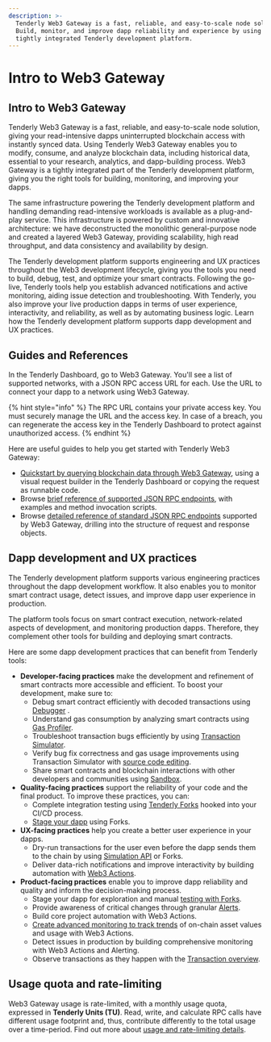 ```yaml
---
description: >-
  Tenderly Web3 Gateway is a fast, reliable, and easy-to-scale node solution.
  Build, monitor, and improve dapp reliability and experience by using the
  tightly integrated Tenderly development platform.
---
```


# Intro to Web3 Gateway

## Intro to Web3 Gateway

Tenderly Web3 Gateway is a fast, reliable, and easy-to-scale node solution, giving your read-intensive dapps uninterrupted blockchain access with instantly synced data. Using Tenderly Web3 Gateway enables you to modify, consume, and analyze blockchain data, including historical data, essential to your research, analytics, and dapp-building process. Web3 Gateway is a tightly integrated part of the Tenderly development platform, giving you the right tools for building, monitoring, and improving your dapps.

The same infrastructure powering the Tenderly development platform and handling demanding read-intensive workloads is available as a plug-and-play service. This infrastructure is powered by custom and innovative architecture: we have deconstructed the monolithic general-purpose node and created a layered Web3 Gateway, providing scalability, high read throughput, and data consistency and availability by design.

The Tenderly development platform supports engineering and UX practices throughout the Web3 development lifecycle, giving you the tools you need to build, debug, test, and optimize your smart contracts. Following the go-live, Tenderly tools help you establish advanced notifications and active monitoring, aiding issue detection and troubleshooting. With Tenderly, you also improve your live production dapps in terms of user experience, interactivity, and reliability, as well as by automating business logic. Learn how the Tenderly development platform supports dapp development and UX practices.

## Guides and References

In the Tenderly Dashboard, go to Web3 Gateway. You'll see a list of supported networks, with a JSON RPC access URL for each. Use the URL to connect your dapp to a network using Web3 Gateway.

{% hint style="info" %}
The RPC URL contains your private access key. You must securely manage the URL and the access key. In case of a breach, you can regenerate the access key in the Tenderly Dashboard to protect against unauthorized access.
{% endhint %}

Here are useful guides to help you get started with Tenderly Web3 Gateway:

* [Quickstart by querying blockchain data through Web3 Gateway](quickstart-query-blockchain.md), using a visual request builder in the Tenderly Dashboard or copying the request as runnable code.
* Browse [brief reference of supported JSON RPC endpoints](brief-json-rpc.md), with examples and method invocation scripts.
* Browse [detailed reference of standard JSON RPC endpoints](detailed-json-rpc.md) supported by Web3 Gateway, drilling into the structure of request and response objects.

## Dapp development and UX practices

The Tenderly development platform supports various engineering practices throughout the dapp development workflow. It also enables you to monitor smart contract usage, detect issues, and improve dapp user experience in production.

The platform tools focus on smart contract execution, network-related aspects of development, and monitoring production dapps. Therefore, they complement other tools for building and deploying smart contracts.

Here are some dapp development practices that can benefit from Tenderly tools:

* **Developer-facing practices** make the development and refinement of smart contracts more accessible and efficient. To boost your development, make sure to:
  * Debug smart contract efficiently with decoded transactions using [Debugger](../debugger/how-to-use-tenderly-debugger/investigating-a-failed-transaction.md) .
  * Understand gas consumption by analyzing smart contracts using [Gas Profiler](../monitoring/contracts/execution-overview.md#gas-profiler).
  * Troubleshoot transaction bugs efficiently by using [Transaction Simulator](../simulations-and-forks/how-to-simulate-a-transaction/).
  * Verify bug fix correctness and gas usage improvements using Transaction Simulator with [source code editing](../simulations-and-forks/how-to-simulate-a-transaction/editing-contract-source.md).
  * Share smart contracts and blockchain interactions with other developers and communities using [Sandbox](../tenderly-sandbox.md).
* **Quality-facing practices** support the reliability of your code and the final product. To improve these practices, you can:
  * Complete integration testing using [Tenderly Forks](../simulations-and-forks/how-to-create-a-fork/) hooked into your CI/CD process.
  * [Stage your dapp](../simulations-and-forks/simulation-api/integration-guides/instant-staging-qa-environment-for-dapps.md) using Forks.
* **UX-facing practices** help you create a better user experience in your dapps.
  * Dry-run transactions for the user even before the dapp sends them to the chain by using [Simulation API](../simulations-and-forks/simulation-api/) or Forks.
  * Deliver data-rich notifications and improve interactivity by building automation with [Web3 Actions](broken-reference).
* **Product-facing practices** enable you to improve dapp reliability and quality and inform the decision-making process.
  * Stage your dapp for exploration and manual [testing with Forks](../simulations-and-forks/simulation-api/testing/).
  * Provide awareness of critical changes through granular [Alerts](broken-reference).
  * Build core project automation with Web3 Actions.
  * [Create advanced monitoring to track trends](../web3-actions/tutorials-and-quickstarts/how-to-handle-on-chain-events.md) of on-chain asset values and usage with Web3 Actions.
  * Detect issues in production by building comprehensive monitoring with Web3 Actions and Alerting.
  * Observe transactions as they happen with the [Transaction overview](../monitoring/contracts/).

## Usage quota and rate-limiting

Web3 Gateway usage is rate-limited, with a monthly usage quota, expressed in **Tenderly Units (TU)**. Read, write, and calculate RPC calls have different usage footprint and, thus, contribute differently to the total usage over a time-period. Find out more about [usage and rate-limiting details](pricing.md).
